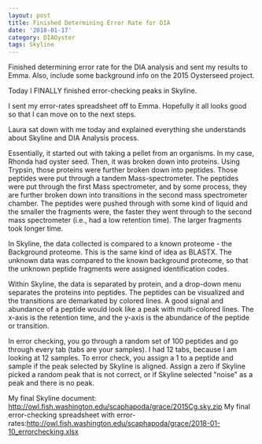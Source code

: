 ```yaml
---
layout: post
title: Finished Determining Error Rate for DIA
date: '2018-01-17'
category: DIAOyster
tags: Skyline
---
```


Finished determining error rate for the DIA analysis and sent my results to Emma. Also, include some background info on the 2015 Oysterseed project. 


Today I FINALLY finished error-checking peaks in Skyline.

I sent my error-rates spreadsheet off to Emma. Hopefully it all looks good so that I can move on to the next steps.

Laura sat down with me today and explained everything she understands about Skyline and DIA Analysis process.

Essentially, it started out with taking a pellet from an organisms. In my case, Rhonda had oyster seed. Then, it was broken down into proteins. Using Trypsin, those proteins were further broken down into peptides. Those peptides were put through a tandem Mass-spectrometer. The peptides were put through the first Mass spectrometer, and by some process, they are further broken down into transitions in the second mass spectrometer chamber. The peptides were pushed through with some kind of liquid and the smaller the fragments were, the faster they went through to the second mass spectrometer (i.e., had a low retention time). The larger fragments took longer time. 

In Skyline, the data collected is compared to a known proteome - the Background proteome. This is the same kind of idea as BLASTX. The unknown data was compared to the known background proteome, so that the unknown peptide fragments were assigned identification codes. 

Within Skyline, the data is separated by protein, and a drop-down menu separates the proteins into peptides. The peptides can be visualized and the transitions are demarkated by colored lines. A good signal and abundance of a peptide would look like a peak with multi-colored lines. The x-axis is the retention time, and the y-axis is the abundance of the peptide or transition. 

In error checking, you go through a random set of 100 peptides and go through every tab (tabs are your samples). I had 12 tabs, because I am looking at 12 samples. To error check, you assign a 1 to a peptide and sample if the peak selected by Skyline is aligned. Assign a zero if Skyline picked a random peak that is not correct, or if Skyline selected "noise" as a peak and there is no peak. 

My final Skyline document: http://owl.fish.washington.edu/scaphapoda/grace/2015Cg.sky.zip
My final error-checking spreadsheet with error-rates:http://owl.fish.washington.edu/scaphapoda/grace/2018-01-10_errorchecking.xlsx
